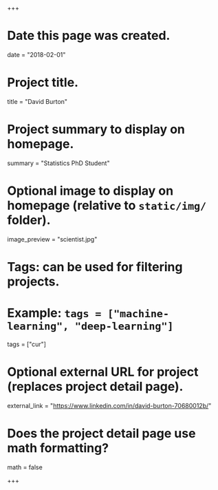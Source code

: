 +++
# Date this page was created.
date = "2018-02-01"

# Project title.
title = "David Burton"

# Project summary to display on homepage.
summary = "Statistics PhD Student"

# Optional image to display on homepage (relative to `static/img/` folder).
image_preview = "scientist.jpg"

# Tags: can be used for filtering projects.
# Example: `tags = ["machine-learning", "deep-learning"]`
tags = ["cur"]

# Optional external URL for project (replaces project detail page).
external_link = "https://www.linkedin.com/in/david-burton-70680012b/"

# Does the project detail page use math formatting?
math = false

+++

